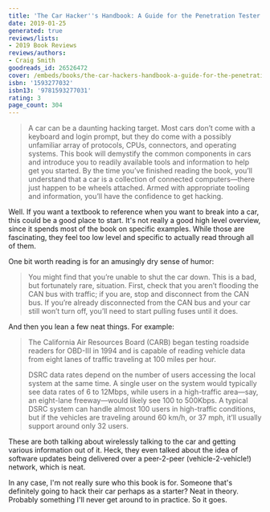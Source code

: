```yaml
---
title: 'The Car Hacker''s Handbook: A Guide for the Penetration Tester'
date: 2019-01-25
generated: true
reviews/lists:
- 2019 Book Reviews
reviews/authors:
- Craig Smith
goodreads_id: 26526472
cover: /embeds/books/the-car-hackers-handbook-a-guide-for-the-penetration-tester.jpg
isbn: '1593277032'
isbn13: '9781593277031'
rating: 3
page_count: 304
---
```

> A car can be a daunting hacking target. Most cars don’t come with a keyboard and login prompt, but they do come with a possibly unfamiliar array of protocols, CPUs, connectors, and operating systems. This book will demystify the common components in cars and introduce you to readily available tools and information to help get you started. By the time you’ve finished reading the book, you’ll understand that a car is a collection of connected computers—there just happen to be wheels attached. Armed with appropriate tooling and information, you’ll have the confidence to get hacking.

Well. If you want a textbook to reference when you want to break into a car, this could be a good place to start. It's not really a good high level overview, since it spends most of the book on specific examples. While those are fascinating, they feel too low level and specific to actually read through all of them.  

<!--more-->

One bit worth reading is for an amusingly dry sense of humor:  

> You might find that you’re unable to shut the car down. This is a bad, but fortunately rare, situation. First, check that you aren’t flooding the CAN bus with traffic; if you are, stop and disconnect from the CAN bus. If you’re already disconnected from the CAN bus and your car still won’t turn off, you’ll need to start pulling fuses until it does.

And then you lean a few neat things. For example:  

> The California Air Resources Board (CARB) began testing roadside readers for OBD-III in 1994 and is capable of reading vehicle data from eight lanes of traffic traveling at 100 miles per hour.
>
> DSRC data rates depend on the number of users accessing the local system at the same time. A single user on the system would typically see data rates of 6 to 12Mbps, while users in a high-traffic area—say, an eight-lane freeway—would likely see 100 to 500Kbps. A typical DSRC system can handle almost 100 users in high-traffic conditions, but if the vehicles are traveling around 60 km/h, or 37 mph, it’ll usually support around only 32 users.

These are both talking about wirelessly talking to the car and getting various information out of it. Heck, they even talked about the idea of software updates being delivered over a peer-2-peer (vehicle-2-vehicle!) network, which is neat.  

In any case, I'm not really sure who this book is for. Someone that's definitely going to hack their car perhaps as a starter? Neat in theory. Probably something I'll never get around to in practice. So it goes.